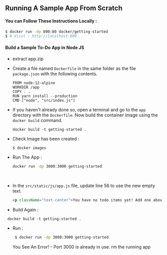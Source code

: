 ## Running A Sample App From Scratch



#### You can Follow These Instructions Locally :
```bash
$ docker run -dp 800:80 docker/getting-started
$ # Visit : http://localhost:800
```



#### Build a Sample To-Do App in Node JS

- extract app.zip

- Create a file named `Dockerfile` in the same folder as the file `package.json` with the following contents.

  ```
  FROM node:12-alpine
  WORKDIR /app
  COPY . .
  RUN yarn install --production
  CMD ["node", "src/index.js"]
  ```

- If you haven't already done so, open a terminal and go to the `app` directory with the `Dockerfile`. Now build the container image using the `docker build` command.

  ```
  docker build -t getting-started .
  ```

- Check Image has been created : 

  ```bash
  $ docker images
  ```

- Run The App : 
  ```bash
  docker run -dp 3000:3000 getting-started
  ```

​    

- In the `src/static/js/app.js` file, update line 56 to use the new empty text.

  ```html
  <p className="text-center">You have no todo items yet! Add one above!</p>
  
  ```
  
- Build Again :
 ```
  docker build -t getting-started .
 ```
-  Run :
   ```bash
    $ docker run -dp 3000:3000 getting-started
   ```
    You See An Error! - Port 3000 is already in use. rm the running app 
   
